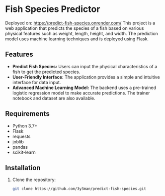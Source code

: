 # Fish Species Predictor

Deployed on: https://predict-fish-species.onrender.com/
This project is a web application that predicts the species of a fish based on various physical features such as weight, length, height, and width. The prediction model uses machine learning techniques and is deployed using Flask.

## Features

- **Predict Fish Species:** Users can input the physical characteristics of a fish to get the predicted species.
- **User-Friendly Interface:** The application provides a simple and intuitive interface for data input.
- **Advanced Machine Learning Model:** The backend uses a pre-trained logistic regression model to make accurate predictions. The trainer notebook and dataset are also available.

## Requirements

- Python 3.7+
- Flask
- requests
- joblib
- pandas
- scikit-learn

## Installation

1. Clone the repository:
   ```bash
   git clone https://github.com/3y3man/predict-fish-species.git
